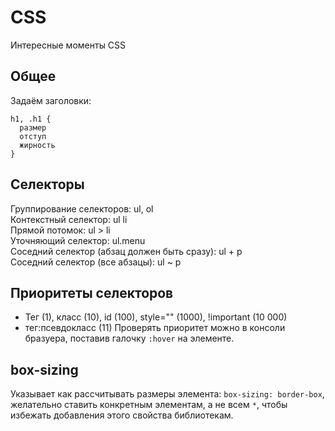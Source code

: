 # CSS
Интересные моменты CSS

## Общее

Задаём заголовки:

    h1, .h1 {
      размер
      отступ
      жирность
    }

## Селекторы
Группирование селекторов: ul, ol  
Контекстный селектор: ul li  
Прямой потомок: ul > li  
Уточняющий селектор: ul.menu  
Соседний селектор (абзац должен быть сразу): ul + p  
Соседний селектор (все абзацы): ul ~ p

## Приоритеты селекторов
- Тег (1), класс (10), id (100), style="" (1000), !important (10 000)
- тег:псевдокласс (11)
Проверять приоритет можно в консоли бразуера, поставив галочку `:hover` на элементе.

## box-sizing
Указывает как рассчитывать размеры элемента: `box-sizing: border-box`, желательно ставить конкретным элементам, а не всем `*`, чтобы избежать добавления этого свойства библиотекам.
